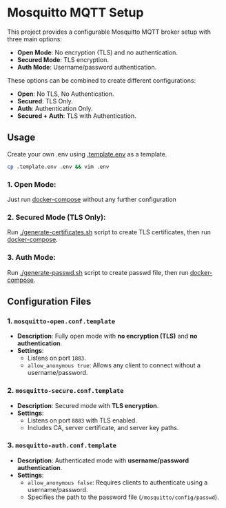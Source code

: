 # Mosquitto MQTT Setup

This project provides a configurable Mosquitto MQTT broker setup with three main options:
- **Open Mode**: No encryption (TLS) and no authentication.
- **Secured Mode**: TLS encryption.
- **Auth Mode**: Username/password authentication.

These options can be combined to create different configurations:
- **Open**: No TLS, No Authentication.
- **Secured**: TLS Only.
- **Auth**: Authentication Only.
- **Secured + Auth**: TLS with Authentication.

## Usage
Create your own .env using [.template.env](https://github.com/n-mangini/mqtt-encrypted/blob/main/.template.env) as a template.
```bash
cp .template.env .env && vim .env
```
### 1. Open Mode: 
Just run [docker-compose](https://github.com/n-mangini/mqtt-encrypted/blob/main/docker-compose.yml) without any further configuration
### 2. Secured Mode (TLS Only): 
Run [./generate-certificates.sh](https://github.com/n-mangini/mqtt-encrypted/blob/main/mosquitto/certs/generate-ceritificates.sh) script to create TLS certificates, then run [docker-compose](https://github.com/n-mangini/mqtt-encrypted/blob/main/docker-compose.yml).
### 3. Auth Mode: 
Run [./generate-passwd.sh](https://github.com/n-mangini/mqtt-encrypted/blob/main/mosquitto/config/generate-passw.sh) script to create passwd file, then run [docker-compose](https://github.com/n-mangini/mqtt-encrypted/blob/main/docker-compose.yml).

## Configuration Files

### 1. `mosquitto-open.conf.template`
- **Description**: Fully open mode with **no encryption (TLS)** and **no authentication**.
- **Settings**:
  - Listens on port `1883`.
  - `allow_anonymous true`: Allows any client to connect without a username/password.

### 2. `mosquitto-secure.conf.template`
- **Description**: Secured mode with **TLS encryption**.
- **Settings**:
  - Listens on port `8883` with TLS enabled.
  - Includes CA, server certificate, and server key paths.

### 3. `mosquitto-auth.conf.template`
- **Description**: Authenticated mode with **username/password authentication**.
- **Settings**:
  - `allow_anonymous false`: Requires clients to authenticate using a username/password.
  - Specifies the path to the password file (`/mosquitto/config/passwd`).
